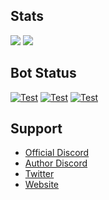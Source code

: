 ## Stats
<a herf="."><img align="up" src="https://github-readme-stats.vercel.app/api?username=akishoudayo&count_private=true&show_icons=true" /></a>
<a herf="."><img align="up" src="https://github-readme-stats.vercel.app/api/top-langs/?username=akishoudayo&count_private=true&show_icons=true" /></a>

## Bot Status
  [![Test](https://github.com/akishoudayo/python-bot/actions/workflows/test.yml/badge.svg)](https://github.com/akishoudayo/python-bot/actions/workflows/test.yml)
  [![Test](https://akishoudayo.herokuapp.com/versionsvg/)]()
  [![Test](https://akishoudayo.herokuapp.com/releasesvg/akishoudayo/python-bot/)](https://github.com/akishoudayo/python-bot/releases/latest)

## Support 
  - [Official Discord](https://discord.gg/ewugvGV8YP)
  - [Author Discord](https://discordapp.com/users/749013126866927713)
  - [Twitter](https://twitter.com/akishou_dayo)
  - [Website](https://akishoudayo.herokuapp.com/home)
